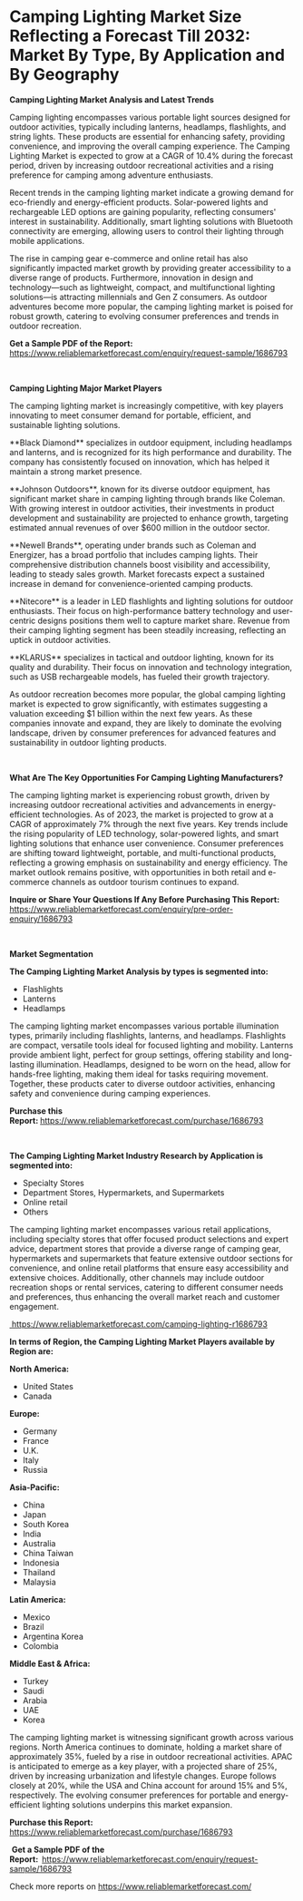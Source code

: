 <p><h1>Camping Lighting Market Size Reflecting a Forecast Till 2032: Market By Type, By Application and By Geography</h1></p><p><strong>Camping Lighting Market Analysis and Latest Trends</strong></p>
<p><p>Camping lighting encompasses various portable light sources designed for outdoor activities, typically including lanterns, headlamps, flashlights, and string lights. These products are essential for enhancing safety, providing convenience, and improving the overall camping experience. The Camping Lighting Market is expected to grow at a CAGR of 10.4% during the forecast period, driven by increasing outdoor recreational activities and a rising preference for camping among adventure enthusiasts.</p><p>Recent trends in the camping lighting market indicate a growing demand for eco-friendly and energy-efficient products. Solar-powered lights and rechargeable LED options are gaining popularity, reflecting consumers' interest in sustainability. Additionally, smart lighting solutions with Bluetooth connectivity are emerging, allowing users to control their lighting through mobile applications. </p><p>The rise in camping gear e-commerce and online retail has also significantly impacted market growth by providing greater accessibility to a diverse range of products. Furthermore, innovation in design and technology—such as lightweight, compact, and multifunctional lighting solutions—is attracting millennials and Gen Z consumers. As outdoor adventures become more popular, the camping lighting market is poised for robust growth, catering to evolving consumer preferences and trends in outdoor recreation.</p></p>
<p><strong>Get a Sample PDF of the Report:&nbsp;</strong> <a href="https://www.reliablemarketforecast.com/enquiry/request-sample/1686793?utm_campaign=2267&utm_medium=2&utm_source=Github&utm_content=ia&utm_term=07022025&utm_id=camping-lighting">https://www.reliablemarketforecast.com/enquiry/request-sample/1686793</a></p>
<p>&nbsp;</p>
<p><strong>Camping Lighting Major Market Players</strong></p>
<p><p>The camping lighting market is increasingly competitive, with key players innovating to meet consumer demand for portable, efficient, and sustainable lighting solutions. </p><p>**Black Diamond** specializes in outdoor equipment, including headlamps and lanterns, and is recognized for its high performance and durability. The company has consistently focused on innovation, which has helped it maintain a strong market presence. </p><p>**Johnson Outdoors**, known for its diverse outdoor equipment, has significant market share in camping lighting through brands like Coleman. With growing interest in outdoor activities, their investments in product development and sustainability are projected to enhance growth, targeting estimated annual revenues of over $600 million in the outdoor sector.</p><p>**Newell Brands**, operating under brands such as Coleman and Energizer, has a broad portfolio that includes camping lights. Their comprehensive distribution channels boost visibility and accessibility, leading to steady sales growth. Market forecasts expect a sustained increase in demand for convenience-oriented camping products.</p><p>**Nitecore** is a leader in LED flashlights and lighting solutions for outdoor enthusiasts. Their focus on high-performance battery technology and user-centric designs positions them well to capture market share. Revenue from their camping lighting segment has been steadily increasing, reflecting an uptick in outdoor activities.</p><p>**KLARUS** specializes in tactical and outdoor lighting, known for its quality and durability. Their focus on innovation and technology integration, such as USB rechargeable models, has fueled their growth trajectory.</p><p>As outdoor recreation becomes more popular, the global camping lighting market is expected to grow significantly, with estimates suggesting a valuation exceeding $1 billion within the next few years. As these companies innovate and expand, they are likely to dominate the evolving landscape, driven by consumer preferences for advanced features and sustainability in outdoor lighting products.</p></p>
<p>&nbsp;</p>
<p><strong>What Are The Key Opportunities For Camping Lighting Manufacturers?</strong></p>
<p><p>The camping lighting market is experiencing robust growth, driven by increasing outdoor recreational activities and advancements in energy-efficient technologies. As of 2023, the market is projected to grow at a CAGR of approximately 7% through the next five years. Key trends include the rising popularity of LED technology, solar-powered lights, and smart lighting solutions that enhance user convenience. Consumer preferences are shifting toward lightweight, portable, and multi-functional products, reflecting a growing emphasis on sustainability and energy efficiency. The market outlook remains positive, with opportunities in both retail and e-commerce channels as outdoor tourism continues to expand.</p></p>
<p><strong>Inquire or Share Your Questions If Any Before Purchasing This Report:</strong> <a href="https://www.reliablemarketforecast.com/enquiry/pre-order-enquiry/1686793?utm_campaign=2267&utm_medium=2&utm_source=Github&utm_content=ia&utm_term=07022025&utm_id=camping-lighting">https://www.reliablemarketforecast.com/enquiry/pre-order-enquiry/1686793</a></p>
<p>&nbsp;</p>
<p><strong>Market Segmentation</strong></p>
<p><strong>The Camping Lighting Market Analysis by types is segmented into:</strong></p>
<p><ul><li>Flashlights</li><li>Lanterns</li><li>Headlamps</li></ul></p>
<p><p>The camping lighting market encompasses various portable illumination types, primarily including flashlights, lanterns, and headlamps. Flashlights are compact, versatile tools ideal for focused lighting and mobility. Lanterns provide ambient light, perfect for group settings, offering stability and long-lasting illumination. Headlamps, designed to be worn on the head, allow for hands-free lighting, making them ideal for tasks requiring movement. Together, these products cater to diverse outdoor activities, enhancing safety and convenience during camping experiences.</p></p>
<p><strong>Purchase this Report:&nbsp;</strong><a href="https://www.reliablemarketforecast.com/purchase/1686793?utm_campaign=2267&utm_medium=2&utm_source=Github&utm_content=ia&utm_term=07022025&utm_id=camping-lighting">https://www.reliablemarketforecast.com/purchase/1686793</a></p>
<p>&nbsp;</p>
<p><strong>The Camping Lighting Market Industry Research by Application is segmented into:</strong></p>
<p><ul><li>Specialty Stores</li><li>Department Stores, Hypermarkets, and Supermarkets</li><li>Online retail</li><li>Others</li></ul></p>
<p><p>The camping lighting market encompasses various retail applications, including specialty stores that offer focused product selections and expert advice, department stores that provide a diverse range of camping gear, hypermarkets and supermarkets that feature extensive outdoor sections for convenience, and online retail platforms that ensure easy accessibility and extensive choices. Additionally, other channels may include outdoor recreation shops or rental services, catering to different consumer needs and preferences, thus enhancing the overall market reach and customer engagement.</p></p>
<p><a href="https://www.reliablemarketforecast.com/camping-lighting-r1686793?utm_campaign=2267&utm_medium=2&utm_source=Github&utm_content=ia&utm_term=07022025&utm_id=camping-lighting">&nbsp;https://www.reliablemarketforecast.com/camping-lighting-r1686793</a></p>
<p><strong>In terms of Region, the Camping Lighting Market Players available by Region are:</strong></p>
<p>
    <p> <strong> North America: </strong>
        <ul>
            <li>United States</li>
            <li>Canada</li>
        </ul>
        </p> 
    <p> <strong> Europe: </strong>
        <ul>
            <li>Germany</li>
            <li>France</li>
            <li>U.K.</li>
            <li>Italy</li>
            <li>Russia</li>
        </ul>
        </p> 
    <p> <strong> Asia-Pacific: </strong>
        <ul>
            <li>China</li>
            <li>Japan</li>
            <li>South Korea</li>
            <li>India</li>
            <li>Australia</li>
            <li>China Taiwan</li>
            <li>Indonesia</li>
            <li>Thailand</li>
            <li>Malaysia</li>
        </ul>
        </p> 
    <p> <strong> Latin America: </strong>
        <ul>
            <li>Mexico</li>
            <li>Brazil</li>
            <li>Argentina Korea</li>
            <li>Colombia</li>
        </ul>
        </p> 
    <p> <strong> Middle East & Africa: </strong>
        <ul>
            <li>Turkey</li>
            <li>Saudi</li>
            <li>Arabia</li>
            <li>UAE</li>
            <li>Korea</li>
        </ul>
    </p>
    </p>
<p><p>The camping lighting market is witnessing significant growth across various regions. North America continues to dominate, holding a market share of approximately 35%, fueled by a rise in outdoor recreational activities. APAC is anticipated to emerge as a key player, with a projected share of 25%, driven by increasing urbanization and lifestyle changes. Europe follows closely at 20%, while the USA and China account for around 15% and 5%, respectively. The evolving consumer preferences for portable and energy-efficient lighting solutions underpins this market expansion.</p></p>
<p><strong>Purchase this Report: </strong><a href="https://www.reliablemarketforecast.com/purchase/1686793?utm_campaign=2267&utm_medium=2&utm_source=Github&utm_content=ia&utm_term=07022025&utm_id=camping-lighting">https://www.reliablemarketforecast.com/purchase/1686793</a></p>
<p>&nbsp;<strong>Get a Sample PDF of the Report:&nbsp;&nbsp;</strong><a href="https://www.reliablemarketforecast.com/enquiry/request-sample/1686793?utm_campaign=2267&utm_medium=2&utm_source=Github&utm_content=ia&utm_term=07022025&utm_id=camping-lighting">https://www.reliablemarketforecast.com/enquiry/request-sample/1686793</a></p>
<p><strong></strong></p>
<p>Check more reports on <a href="https://www.reliablemarketforecast.com/?utm_campaign=2267&utm_medium=2&utm_source=Github&utm_content=ia&utm_term=07022025&utm_id=camping-lighting">https://www.reliablemarketforecast.com/</a></p>